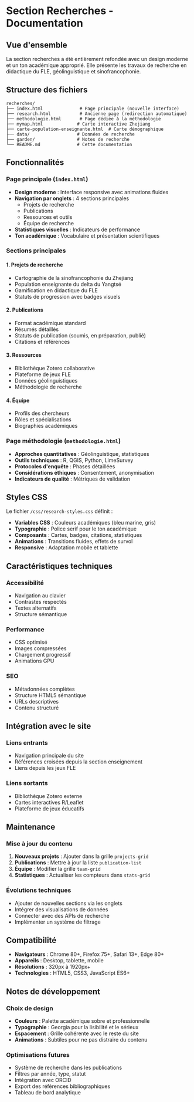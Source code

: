 # Section Recherches - Documentation

## Vue d'ensemble

La section recherches a été entièrement refondée avec un design moderne et un ton académique approprié. Elle présente les travaux de recherche en didactique du FLE, géolinguistique et sinofrancophonie.

## Structure des fichiers

```
recherches/
├── index.html              # Page principale (nouvelle interface)
├── research.html           # Ancienne page (redirection automatique)
├── methodologie.html       # Page dédiée à la méthodologie
├── mymap.html             # Carte interactive Zhejiang
├── carte-population-enseignante.html  # Carte démographique
├── data/                  # Données de recherche
├── garden/                # Notes de recherche
└── README.md              # Cette documentation
```

## Fonctionnalités

### Page principale (`index.html`)
- **Design moderne** : Interface responsive avec animations fluides
- **Navigation par onglets** : 4 sections principales
  - Projets de recherche
  - Publications
  - Ressources et outils
  - Équipe de recherche
- **Statistiques visuelles** : Indicateurs de performance
- **Ton académique** : Vocabulaire et présentation scientifiques

### Sections principales

#### 1. Projets de recherche
- Cartographie de la sinofrancophonie du Zhejiang
- Population enseignante du delta du Yangtsé
- Gamification en didactique du FLE
- Statuts de progression avec badges visuels

#### 2. Publications
- Format académique standard
- Résumés détaillés
- Statuts de publication (soumis, en préparation, publié)
- Citations et références

#### 3. Ressources
- Bibliothèque Zotero collaborative
- Plateforme de jeux FLE
- Données géolinguistiques
- Méthodologie de recherche

#### 4. Équipe
- Profils des chercheurs
- Rôles et spécialisations
- Biographies académiques

### Page méthodologie (`methodologie.html`)
- **Approches quantitatives** : Géolinguistique, statistiques
- **Outils techniques** : R, QGIS, Python, LimeSurvey
- **Protocoles d'enquête** : Phases détaillées
- **Considérations éthiques** : Consentement, anonymisation
- **Indicateurs de qualité** : Métriques de validation

## Styles CSS

Le fichier `/css/research-styles.css` définit :
- **Variables CSS** : Couleurs académiques (bleu marine, gris)
- **Typographie** : Police serif pour le ton académique
- **Composants** : Cartes, badges, citations, statistiques
- **Animations** : Transitions fluides, effets de survol
- **Responsive** : Adaptation mobile et tablette

## Caractéristiques techniques

### Accessibilité
- Navigation au clavier
- Contrastes respectés
- Textes alternatifs
- Structure sémantique

### Performance
- CSS optimisé
- Images compressées
- Chargement progressif
- Animations GPU

### SEO
- Métadonnées complètes
- Structure HTML5 sémantique
- URLs descriptives
- Contenu structuré

## Intégration avec le site

### Liens entrants
- Navigation principale du site
- Références croisées depuis la section enseignement
- Liens depuis les jeux FLE

### Liens sortants
- Bibliothèque Zotero externe
- Cartes interactives R/Leaflet
- Plateforme de jeux éducatifs

## Maintenance

### Mise à jour du contenu
1. **Nouveaux projets** : Ajouter dans la grille `projects-grid`
2. **Publications** : Mettre à jour la liste `publication-list`
3. **Équipe** : Modifier la grille `team-grid`
4. **Statistiques** : Actualiser les compteurs dans `stats-grid`

### Évolutions techniques
- Ajouter de nouvelles sections via les onglets
- Intégrer des visualisations de données
- Connecter avec des APIs de recherche
- Implémenter un système de filtrage

## Compatibilité

- **Navigateurs** : Chrome 80+, Firefox 75+, Safari 13+, Edge 80+
- **Appareils** : Desktop, tablette, mobile
- **Résolutions** : 320px à 1920px+
- **Technologies** : HTML5, CSS3, JavaScript ES6+

## Notes de développement

### Choix de design
- **Couleurs** : Palette académique sobre et professionnelle
- **Typographie** : Georgia pour la lisibilité et le sérieux
- **Espacement** : Grille cohérente avec le reste du site
- **Animations** : Subtiles pour ne pas distraire du contenu

### Optimisations futures
- Système de recherche dans les publications
- Filtres par année, type, statut
- Intégration avec ORCID
- Export des références bibliographiques
- Tableau de bord analytique 